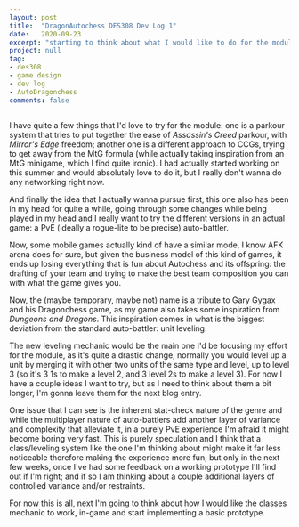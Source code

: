 ```yaml
---
layout: post
title:  "DragonAutochess DES308 Dev Log 1"
date:   2020-09-23
excerpt: "starting to think about what I would like to do for the module assignment."
project: null
tag:
- des308
- game design
- dev log
- AutoDragonchess
comments: false
---
```


I have quite a few things that I'd love to try for the module: one is a parkour system that tries to put together the ease of _Assassin's Creed_ parkour, with _Mirror's Edge_ freedom; another one is a different approach to CCGs, trying to get away from the MtG formula (while actually taking inspiration from an MtG minigame, which I find quite ironic). I had actually started working on this summer and would absolutely love to do it, but I really don't wanna do any networking right now.

And finally the idea that I actually wanna pursue first, this one also has been in my head for quite a while, going through some changes while being played in my head and I really want to try the different versions in an actual game: a PvE (ideally a rogue-lite to be precise) auto-battler.

Now, some mobile games actually kind of have a similar mode, I know AFK arena does for sure, but given the business model  of this kind of games, it ends up losing everything that is fun about Autochess and its offspring: the drafting of your team and trying to make the best team composition you can with what the game gives you.

Now, the (maybe temporary, maybe not) name is a tribute to Gary Gygax and his Dragonchess game, as my game also takes some inspiration from _Dungeons and Dragons_.
This inspiration comes in what is the biggest deviation from the standard auto-battler: unit leveling.

The new leveling mechanic would be the main one I'd be focusing my effort for the module, as it's quite a drastic change, normally you would level up a unit by merging it with other two units of the same type and level, up to level 3 (so it's 3  1s to make a level 2, and 3 level 2s to make a level 3). For now I have a couple ideas I want to try, but as I need to think about them a bit longer, I'm gonna leave them for the next blog entry.

One issue that I can see is the inherent stat-check nature of the genre and while the multiplayer nature of auto-battlers add another layer of variance and complexity that alleviate it, in a purely PvE experience I'm afraid it might become boring very fast. This is purely speculation and I think that a class/leveling system like the one I'm thinking about might make it far less noticeable therefore making the experience more fun, but only in the next few weeks, once I've had some feedback on a working prototype I'll find out if I'm right; and if so I am thinking about a couple additional layers of controlled variance and/or restraints.

For now this is all, next I'm going to think about how I would like the classes mechanic to work, in-game and start implementing a basic prototype.